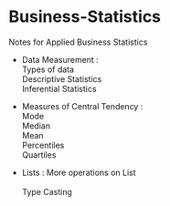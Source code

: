 # Business-Statistics

Notes for Applied Business Statistics

* Data Measurement : <br>Types of data<br>
                     Descriptive Statistics<br>
                     Inferential Statistics
                     
* Measures of Central Tendency         : <br>Mode</br>
                                        Median</br>
                                        Mean</br>
                                        Percentiles</br>
                                        Quartiles</br>
                                        
* Lists :           More operations on List <br>      
                    Type Casting<br>
                      

